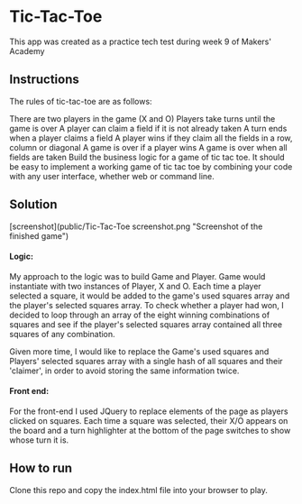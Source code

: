 # Tic-Tac-Toe

This app was created as a practice tech test during week 9 of Makers' Academy

## Instructions
The rules of tic-tac-toe are as follows:

There are two players in the game (X and O)
Players take turns until the game is over
A player can claim a field if it is not already taken
A turn ends when a player claims a field
A player wins if they claim all the fields in a row, column or diagonal
A game is over if a player wins
A game is over when all fields are taken
Build the business logic for a game of tic tac toe. It should be easy to implement a working game of tic tac toe by combining your code with any user interface, whether web or command line.

## Solution
[screenshot](public/Tic-Tac-Toe screenshot.png "Screenshot of the finished game")

#### Logic:
My approach to the logic was to build Game and Player. Game would instantiate with two instances of Player, X and O. Each time a player selected a square, it would be added to the game's used squares array and the player's selected squares array. To check whether a player had won, I decided to loop through an array of the eight winning combinations of squares and see if the player's selected squares array contained all three squares of any combination.

Given more time, I would like to replace the Game's used squares and Players' selected squares array with a single hash of all squares and their 'claimer', in order to avoid storing the same information twice.

#### Front end:
For the front-end I used JQuery to replace elements of the page as players clicked on squares. Each time a square was selected, their X/O appears on the board and a turn highlighter at the bottom of the page switches to show whose turn it is.

## How to run
Clone this repo and copy the index.html file into your browser to play.
